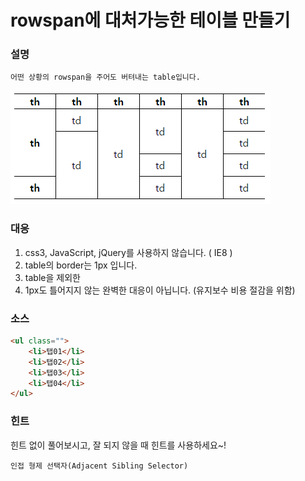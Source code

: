 # rowspan에 대처가능한 테이블 만들기
### 설명
```
어떤 상황의 rowspan을 주어도 버텨내는 table입니다.  
```
![완성 테입ㄹ](images/sample01.png)

### 대응
1. css3, JavaScript, jQuery를 사용하지 않습니다. ( IE8 )  
2. table의 border는 1px 입니다.  
3. table을 제외한 
4. 1px도 틀어지지 않는 완벽한 대응이 아닙니다. (유지보수 비용 절감을 위함)

### 소스
```html
<ul class="">
	<li>탭01</li>
	<li>탭02</li>
	<li>탭03</li>
	<li>탭04</li>
</ul>
```

### 힌트
힌트 없이 풀어보시고, 잘 되지 않을 때 힌트를 사용하세요~!

```
인접 형제 선택자(Adjacent Sibling Selector)  
```